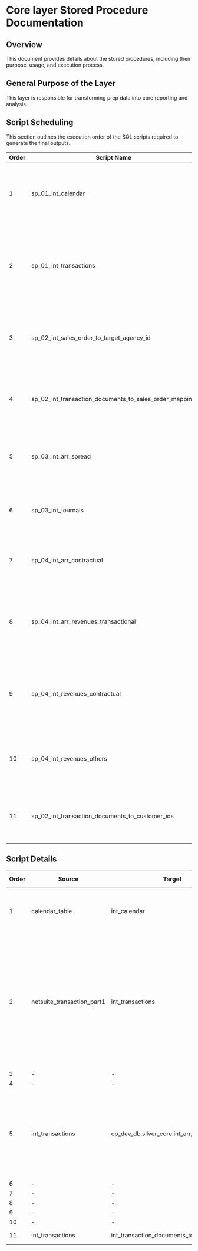 # Core layer Stored Procedure Documentation

## Overview
This document provides details about the stored procedures, including their purpose, usage, and execution process.

## General Purpose of the Layer
This layer is responsible for transforming prep data into core reporting and analysis.

## Script Scheduling
This section outlines the execution order of the SQL scripts required to generate the final outputs.

| Order | Script Name                                                | Purpose                                                                                         |
|-------|------------------------------------------------------------|-------------------------------------------------------------------------------------------------|
| 1     | sp_01_int_calendar                                         | This script creates a calendar table which has every month from 1950 to 2050                                                                                              |
| 2     | sp_01_int_transactions                                     | This script creates a SSOT for transaction data(Sales Order, Return Authorization and Credit Memos) from NS     |
| 3     | sp_02_int_sales_order_to_target_agency_id                  |  This script creates a table mapping sales order number to target agency id                                                                                             |
| 4     | sp_02_int_transaction_documents_to_sales_order_mapping     | This script creates the mapping between a transactio with a sales order where possible                                                                                              |
| 5     | sp_03_int_arr_spread                                       |This script creates the ARR spreading based on the logic used by CP internally                                           |
| 6     | sp_03_int_journals                                         | This script creates revenue recognized based on the journal entries                                                                                              |
| 7     | sp_04_int_arr_contractual                                  |  This script creates the contractual ARR based on the ARR spread                                                                                            |
| 8     | sp_04_int_arr_revenues_transactional                       | This script creates the transactional ARR and revenue for each customer at month level starting from Jan 2021                                                                                              |
| 9     | sp_04_int_revenues_contractual                             | This script creates the contractual revenue for each customer at month level starting from Jan 2021                                                                                              |
| 10    | sp_04_int_revenues_others                                  | This script creates the adjustment and other revenue at month level starting from Jan 2021                                                                                             |
| 11    | sp_02_int_transaction_documents_to_customer_ids                                  | This script creates a table mapping transactions to end user customer id                                                                                             |

## Script Details

| Order | Source                       | Target                             | Summarisation Logic                                                                                                                                                       | Filters Applied                     |
|-------|--------------------------------|----------------------------------------|---------------------------------------------------------------------------------------------------------------------------------------------------------------------------|-----------------------------------|
| 1     | calendar_table                             | int_calendar                                   | Calculate the number of months between start_date and end_date                                                                                                                                                                       | -                                 |
| 2     | netsuite_transaction_part1     | int_transactions                       | • Transaction Classification <br> • Join transactions with transaction line <br> • Data Cleaning & Preparation <br> • Get data of: <br> - Revenue class <br> - Item <br> - Product suite <br> - Product subtype <br> - Entity <br> - Customer | • Transaction Type <br> • Status |
| 3     | -                              | -                                      | -                                                                                                                                                                         | -                                 |
| 4     | -                              | -                                      | -                                                                                                                                                                         | -                                 |
| 5     | int_transactions               | cp_dev_db.silver_core.int_arr_spread   | • Revenue Type Classification <br> • Sales Order Number Mapping <br> • Calculate ARR and MRR <br> • Find the spread dates, period, and amount                            | • Revenue Class <br> • Region     |
| 6     | -                              | -                                      | -                                                                                                                                                                         | -                                 |
| 7     | -                              | -                                      | -                                                                                                                                                                         | -                                 |
| 8     | -                              | -                                      | -                                                                                                                                                                         | -                                 |
| 9     | -                              | -                                      | -                                                                                                                                                                         | -                                 |
| 10    | -                              | -                                      | -                                                                                                                                                                         | -                                 |
| 11    | int_transactions                             | int_transaction_documents_to_customer_ids                                    | Distinct records                                                                                                                                                                         | -                                 |
